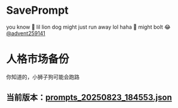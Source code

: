 # SavePrompt
you know 🫠 lil lion dog might just run away lol
haha 🐶 might bolt 😂 [@advent259141](https://github.com/advent259141)

# 人格市场备份
你知道的，小狮子狗可能会跑路

## 当前版本：[prompts_20250823_184553.json](https://github.com/Larch-C/SavePrompt/blob/main/prompts_20250823_184553.json)

